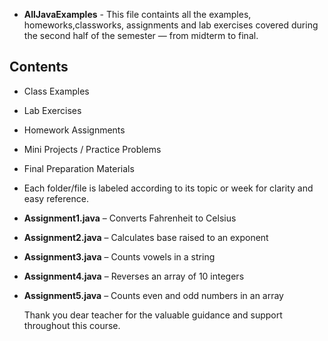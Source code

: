 - **AllJavaExamples** - This file containts all the examples, homeworks,classworks, assignments
  and lab exercises covered during the second half of the semester — from midterm to final.

## Contents

- Class Examples  
- Lab Exercises  
- Homework Assignments  
- Mini Projects / Practice Problems  
- Final Preparation Materials

- Each folder/file is labeled according to its topic or week for clarity and easy reference.

- **Assignment1.java** – Converts Fahrenheit to Celsius
- **Assignment2.java** – Calculates base raised to an exponent
- **Assignment3.java** – Counts vowels in a string
- **Assignment4.java** – Reverses an array of 10 integers
- **Assignment5.java** – Counts even and odd numbers in an array

  Thank you dear teacher for the valuable guidance and support throughout this course.

